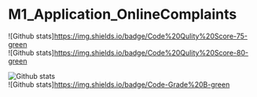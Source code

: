 # M1_Application_OnlineComplaints
![Github stats]https://img.shields.io/badge/Code%20Qulity%20Score-75-green    
![Github stats]https://img.shields.io/badge/Code%20Qulity%20Score-80-green

![Github stats](https://img.shields.io/github/languages/code-size/JNagaPrasanna/M1_Application_OnlineComplaints)  
![Github stats]https://img.shields.io/badge/Code-Grade%20B-green
